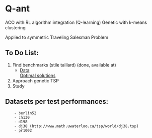 # Q-ant
ACO with RL algorithm integration (Q-learning) 
Genetic with k-means clustering

Applied to symmetric Traveling Salesman Problem

## To Do List:
<ol>
  <li>Find benchmarks (stile taillard) (done, available at)
    <ul>
      <!-- <li><a href = "http://www.math.uwaterloo.ca/tsp/world/countries.html#%20DJ"> try this!</a></li> -->
      <li><a href = "https://wwwproxy.iwr.uni-heidelberg.de/groups/comopt/software/TSPLIB95/tsp/">Data</a> <br>
        <a href = "https://wwwproxy.iwr.uni-heidelberg.de/groups/comopt/software/TSPLIB95/STSP.html">Optimal solutions</a></li>
    </ul>
  </li>
  <li>Approach genetic TSP</li>
  <li>Study</li>
  
</ol>

## Datasets per test performances:
        - berlin52
        - ch130
        - d198
        - dj38 (http://www.math.uwaterloo.ca/tsp/world/dj38.tsp) 
        - pr1002
        
